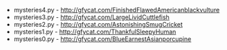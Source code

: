 * mysteries4.py - http://gfycat.com/FinishedFlawedAmericanblackvulture
* mysteries3.py - http://gfycat.com/LargeLividCuttlefish
* mysteries2.py - http://gfycat.com/AstonishingSmugCricket
* mysteries1.py - http://gfycat.com/ThankfulSleepyHuman
* mysteries0.py - http://gfycat.com/BlueEarnestAsianporcupine
